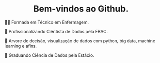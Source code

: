 <h1 align="center"> Bem-vindos ao Github. </h1>
    
🧑‍🎓 Formada em Técnico em Enfermagem.

📖 Profissionalizando Ciêntista de Dados pela EBAC.

  📖 Arvore de decisão, visualização de dados com python, big data, machine learning e afins.
  
📖 Graduando Ciência de Dados pela Estácio.



